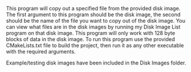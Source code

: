 This program will copy out a specified file from the provided disk image. The first argument to this program should be the disk image, the second should be the name of the file you want to copy out of the disk image. You can view what files are in the disk images by running my Disk Image List program on that disk image. This program will only work with 128 byte blocks of data in the disk image.
To run this program use the provided CMakeLists.txt file to build the project, then run it as any other executable with the required arguments.

Example/testing disk images have been included in the Disk Images folder.
